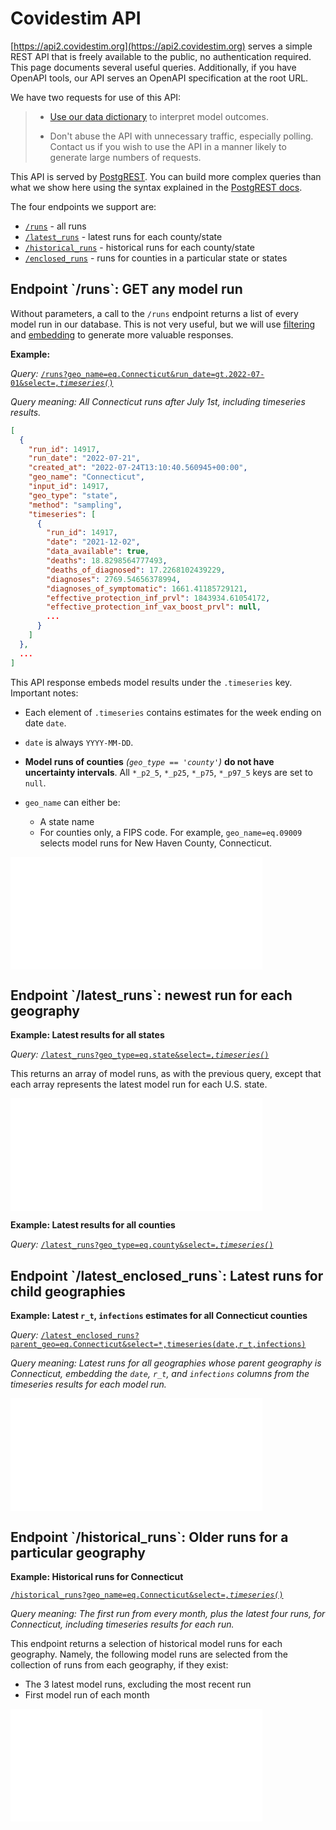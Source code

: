 # Covidestim API

[https://api2.covidestim.org](https://api2.covidestim.org) serves a simple REST
API that is freely available to the public, no authentication required. This page
documents several useful queries. Additionally, if you have OpenAPI tools, our
API serves an OpenAPI specification at the root URL.

We have two requests for use of this API:

> - [Use our data dictionary][data_dict] to interpret model outcomes.
> 
> - Don't abuse the API with unnecessary traffic, especially polling. Contact us
>   if you wish to use the API in a manner likely to generate large numbers of
>   requests.

This API is served by [PostgREST](https://postgrest.org). You can build more
complex queries than what we show here using the syntax explained in the
[PostgREST docs](https://postgrest.org).

The four endpoints we support are:

- [`/runs`](#runs) - all runs
- [`/latest_runs`](#latest_runs) - latest runs for each county/state
- [`/historical_runs`](#historical_runs) - historical runs for each county/state
- [`/enclosed_runs`](#enclosed_runs) - runs for counties in a particular state or states

<h2 name="runs">Endpoint `/runs`: GET any model run</h2>

Without parameters, a call to the `/runs` endpoint returns a list of every model
run in our database. This is not very useful, but we will use [filtering][pgrst]
and [embedding][pgrst_embed] to generate more valuable responses.

**Example:**

*Query:* <a href="https://api2.covidestim.org/runs?geo_name=eq.Connecticut&run_date=gt.2022-07-01&select=*,timeseries(*)" target="_blank"><code>/runs?geo_name=eq.Connecticut&run_date=gt.2022-07-01&select=*,timeseries(*)</code></a>

*Query meaning: All Connecticut runs after July 1st, including timeseries results.*

```json
[
  {
    "run_id": 14917,
    "run_date": "2022-07-21",
    "created_at": "2022-07-24T13:10:40.560945+00:00",
    "geo_name": "Connecticut",
    "input_id": 14917,
    "geo_type": "state",
    "method": "sampling",
    "timeseries": [
      {
        "run_id": 14917,
        "date": "2021-12-02",
        "data_available": true,
        "deaths": 18.8298564777493,
        "deaths_of_diagnosed": 17.2268102439229,
        "diagnoses": 2769.54656378994,
        "diagnoses_of_symptomatic": 1661.41185729121,
        "effective_protection_inf_prvl": 1843934.61054172,
        "effective_protection_inf_vax_boost_prvl": null,
        ...
      }
    ]
  },
  ...
]
```

This API response embeds model results under the `.timeseries` key. Important
notes:

- Each element of `.timeseries` contains estimates for the week ending on date `date`.

- `date` is always `YYYY-MM-DD`.

- **Model runs of counties** *(`geo_type == 'county'`)* **do not have uncertainty
  intervals**. All `*_p2_5`, `*_p25`, `*_p75`, `*_p97_5` keys are set to `null`.

- `geo_name` can either be:
  - A state name
  - For counties only, a FIPS code. For example, `geo_name=eq.09009` selects
    model runs for New Haven County, Connecticut.

<iframe src="//api.apiembed.com/?source=https://covidestim.s3.amazonaws.com/api-har-files/1.json&targets=http:1.1,shell:curl,python:requests,javascript:fetch" frameborder="0" scrolling="no" width="80%" height="180px" seamless></iframe>

<h2 name="latest_runs">Endpoint `/latest_runs`: newest run for each geography</h2>

**Example: Latest results for all states**

*Query:* <a href="https://api2.covidestim.org/latest_runs?geo_type=eq.state&select=*,timeseries(*)" target="_blank"><code>/latest_runs?geo_type=eq.state&select=*,timeseries(*)</code></a>

This returns an array of model runs, as with the previous query, except that
each array represents the latest model run for each U.S. state.

<iframe src="//api.apiembed.com/?source=https://covidestim.s3.amazonaws.com/api-har-files/2.json&targets=http:1.1,shell:curl,python:requests,javascript:fetch" frameborder="0" scrolling="no" width="80%" height="180px" seamless></iframe>

**Example: Latest results for all counties**

*Query:* <a href="https://api2.covidestim.org/latest_runs?geo_type=eq.county&select=*,timeseries(*)" target="_blank"><code>/latest_runs?geo_type=eq.county&select=*,timeseries(*)</code></a>

<h2 name="latest_enclosed_runs">Endpoint `/latest_enclosed_runs`: Latest runs for child geographies</h2>

**Example: Latest `r_t`, `infections` estimates for all Connecticut counties**

*Query:* <a href="https://api2.covidestim.org/latest_enclosed_runs?parent_geo=eq.Connecticut&select=*,timeseries(date,r_t,infections)" target="_blank"><code>/latest_enclosed_runs?parent_geo=eq.Connecticut&select=*,timeseries(date,r_t,infections)</code></a>

*Query meaning: Latest runs for all geographies whose parent geography is
Connecticut, embedding the `date`, `r_t`, and `infections` columns from the
timeseries results for each model run.*

<iframe src="//api.apiembed.com/?source=https://covidestim.s3.amazonaws.com/api-har-files/4.json&targets=http:1.1,shell:curl,python:requests,javascript:fetch" frameborder="0" scrolling="no" width="80%" height="180px" seamless></iframe>

<h2 name="historical_runs">Endpoint `/historical_runs`: Older runs for a particular geography</h2>

**Example: Historical runs for Connecticut**

<a href="https://api2.covidestim.org/historical_runs?geo_name=eq.Connecticut&select=*,timeseries(*)" target="_blank"><code>/historical_runs?geo_name=eq.Connecticut&select=*,timeseries(*)</code></a>

*Query meaning: The first run from every month, plus the latest four runs, for
Connecticut, including timeseries results for each run.*

This endpoint returns a selection of historical model runs for each geography.
Namely, the following model runs are selected from the collection of runs from
each geography, if they exist:

- The 3 latest model runs, excluding the most recent run
- First model run of each month

<iframe src="//api.apiembed.com/?source=https://covidestim.s3.amazonaws.com/api-har-files/5.json&targets=http:1.1,shell:curl,python:requests,javascript:fetch" frameborder="0" scrolling="no" width="80%" height="180px" seamless></iframe>

[pgrst]: https://postgrest.org/en/stable/api.html#horizontal-filtering-rows
[pgrst_embed]: https://postgrest.org/en/stable/api.html#resource-embedding
[data_dict]: http://pkg.covidestim.org/reference/summary.covidestim_result.html
